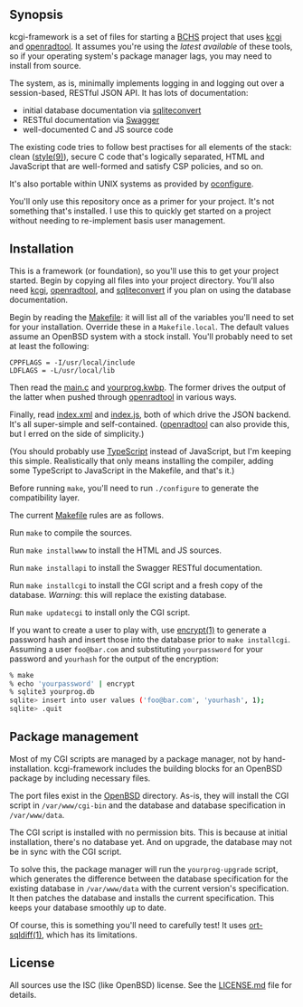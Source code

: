 ## Synopsis

kcgi-framework is a set of files for starting a [BCHS](https://learnbchs.org)
project that uses [kcgi](https://kristaps.bsd.lv/kcgi) and
[openradtool](https://kristaps.bsd.lv/openradtool).
It assumes you're using the *latest available* of these tools, so if your
operating system's package manager lags, you may need to install from source.

The system, as is, minimally implements logging in and logging out over a
session-based, RESTful JSON API.  It has lots of documentation:

- initial database documentation via
  [sqliteconvert](https://kristaps.bsd.lv/sqliteconvert)
- RESTful documentation via [Swagger](https://swagger.io)
- well-documented C and JS source code

The existing code tries to follow best practises for all elements of the
stack: clean ([style(9)](https://man.openbsd.org/style.9)), secure C code
that's logically separated, HTML and JavaScript that are well-formed and
satisfy CSP policies, and so on.

It's also portable within UNIX systems as provided by
[oconfigure](https://github.com/kristapsdz/oconfigure).

You'll only use this repository once as a primer for your project.  It's
not something that's installed.  I use this to quickly get started on a
project without needing to re-implement basis user management.

## Installation

This is a framework (or foundation), so you'll use this to get your
project started.  Begin by copying all files into your project
directory.  You'll also need [kcgi](https://kristaps.bsd.lv/kcgi),
[openradtool](https://kristaps.bsd.lv/openradtool), and
[sqliteconvert](https://kristaps.bsd.lv/sqliteconvert) if you plan on
using the database documentation.

Begin by reading the [Makefile](Makefile): it will list all of the
variables you'll need to set for your installation.  Override these in a
`Makefile.local`.  The default values assume an OpenBSD system with a
stock install.   You'll probably need to set at least the following:

```
CPPFLAGS = -I/usr/local/include
LDFLAGS = -L/usr/local/lib
```

Then read the [main.c](main.c) and [yourprog.kwbp](yourprog.kwbp).
The former drives the output of the latter when pushed through
[openradtool](https://kristaps.bsd.lv/openradtool) in various ways.

Finally, read [index.xml](index.xml) and [index.js](index.js), both of
which drive the JSON backend.  It's all super-simple and self-contained.
([openradtool](https://kristaps.bsd.lv/openradtool) can also provide
this, but I erred on the side of simplicity.)

(You should probably use [TypeScript](https://www.typescriptlang.org/)
instead of JavaScript, but I'm keeping this simple.  Realistically that
only means installing the compiler, adding some TypeScript to JavaScript
in the Makefile, and that's it.)

Before running `make`, you'll need to run `./configure` to generate the
compatibility layer.

The current [Makefile](Makefile) rules are as follows.

Run `make` to compile the sources.

Run `make installwww` to install the HTML and JS sources.

Run `make installapi` to install the Swagger RESTful documentation.

Run `make installcgi` to install the CGI script and a fresh copy of the
database.  *Warning*: this will replace the existing database.

Run `make updatecgi` to install only the CGI script.

If you want to create a user to play with, use
[encrypt(1)](https://man.openbsd.org/encrypt.1) to generate a password
hash and insert those into the database prior to `make installcgi`.
Assuming a user `foo@bar.com` and substituting `yourpassword` for your
password and `yourhash` for the output of the encryption:

```sh
% make
% echo 'yourpassword' | encrypt
% sqlite3 yourprog.db
sqlite> insert into user values ('foo@bar.com', 'yourhash', 1);
sqlite> .quit
```

## Package management

Most of my CGI scripts are managed by a package manager, not by
hand-installation.  kcgi-framework includes the building blocks for an
OpenBSD package by including necessary files.

The port files exist in the [OpenBSD](openbsd) directory.  As-is, they
will install the CGI script in `/var/www/cgi-bin` and the database and
database specification in `/var/www/data`.

The CGI script is installed with no permission bits.  This is because at
initial installation, there's no database yet.  And on upgrade, the
database may not be in sync with the CGI script.

To solve this, the package manager will run the `yourprog-upgrade`
script, which generates the difference between the database
specification for the existing database in `/var/www/data` with the
current version's specification.  It then patches the database and
installs the current specification.  This keeps your database smoothly
up to date.

Of course, this is something you'll need to carefully test!  It uses
[ort-sqldiff(1)](https://kristaps.bsd.lv/openradtool/ort-sqldiff.1.html),
which has its limitations.

## License

All sources use the ISC (like OpenBSD) license.
See the [LICENSE.md](LICENSE.md) file for details.
